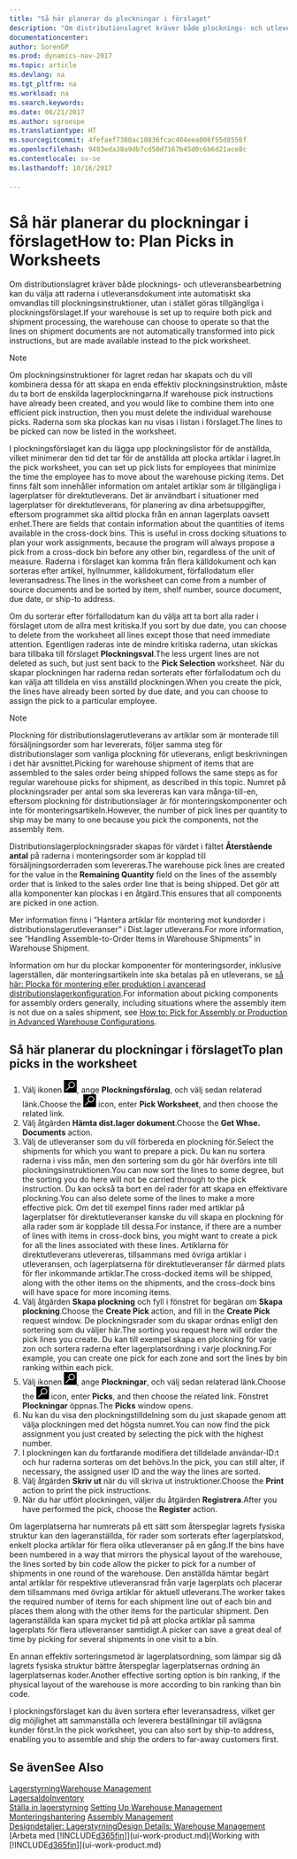 ```yaml
---
title: "Så här planerar du plockningar i förslaget"
description: "Om distributionslagret kräver både plocknings- och utleveransbearbetning kan du välja att raderna i utleveransdokument inte automatiskt ska omvandlas till plockningsinstruktioner, utan i stället göras tillgängliga i plockningsförslaget."
documentationcenter: 
author: SorenGP
ms.prod: dynamics-nav-2017
ms.topic: article
ms.devlang: na
ms.tgt_pltfrm: na
ms.workload: na
ms.search.keywords: 
ms.date: 08/21/2017
ms.author: sgroespe
ms.translationtype: HT
ms.sourcegitcommit: 4fefaef7380ac10836fcac404eea006f55d8556f
ms.openlocfilehash: 9483eda38a9db7cd50d7167b45d0c6b6d21ace8c
ms.contentlocale: sv-se
ms.lasthandoff: 10/16/2017

---
```

# <a name="how-to-plan-picks-in-worksheets"></a><span data-ttu-id="e959b-103">Så här planerar du plockningar i förslaget</span><span class="sxs-lookup"><span data-stu-id="e959b-103">How to: Plan Picks in Worksheets</span></span>
<span data-ttu-id="e959b-104">Om distributionslagret kräver både plocknings- och utleveransbearbetning kan du välja att raderna i utleveransdokument inte automatiskt ska omvandlas till plockningsinstruktioner, utan i stället göras tillgängliga i plockningsförslaget.</span><span class="sxs-lookup"><span data-stu-id="e959b-104">If your warehouse is set up to require both pick and shipment processing, the warehouse can choose to operate so that the lines on shipment documents are not automatically transformed into pick instructions, but are made available instead to the pick worksheet.</span></span>  

> [!NOTE]  
>  <span data-ttu-id="e959b-105">Om plockningsinstruktioner för lagret redan har skapats och du vill kombinera dessa för att skapa en enda effektiv plockningsinstruktion, måste du ta bort de enskilda lagerplockningarna.</span><span class="sxs-lookup"><span data-stu-id="e959b-105">If warehouse pick instructions have already been created, and you would like to combine them into one efficient pick instruction, then you must delete the individual warehouse picks.</span></span> <span data-ttu-id="e959b-106">Raderna som ska plockas kan nu visas i listan i förslaget.</span><span class="sxs-lookup"><span data-stu-id="e959b-106">The lines to be picked can now be listed in the worksheet.</span></span>  

<span data-ttu-id="e959b-107">I plockningsförslaget kan du lägga upp plockningslistor för de anställda, vilket minimerar den tid det tar för de anställda att plocka artiklar i lagret.</span><span class="sxs-lookup"><span data-stu-id="e959b-107">In the pick worksheet, you can set up pick lists for employees that minimize the time the employee has to move about the warehouse picking items.</span></span> <span data-ttu-id="e959b-108">Det finns fält som innehåller information om antalet artiklar som är tillgängliga i lagerplatser för direktutleverans. Det är användbart i situationer med lagerplatser för direktutleverans, för planering av dina arbetsuppgifter, eftersom programmet ska alltid plocka från en annan lagerplats oavsett enhet.</span><span class="sxs-lookup"><span data-stu-id="e959b-108">There are fields that contain information about the quantities of items available in the cross-dock bins. This is useful in cross docking situations to plan your work assignments, because the program will always propose a pick from a cross-dock bin before any other bin, regardless of the unit of measure.</span></span> <span data-ttu-id="e959b-109">Raderna i förslaget kan komma från flera källdokument och kan sorteras efter artikel, hyllnummer, källdokument, förfallodatum eller leveransadress.</span><span class="sxs-lookup"><span data-stu-id="e959b-109">The lines in the worksheet can come from a number of source documents and be sorted by item, shelf number, source document, due date, or ship-to address.</span></span>  

<span data-ttu-id="e959b-110">Om du sorterar efter förfallodatum kan du välja att ta bort alla rader i förslaget utom de allra mest kritiska.</span><span class="sxs-lookup"><span data-stu-id="e959b-110">If you sort by due date, you can choose to delete from the worksheet all lines except those that need immediate attention.</span></span> <span data-ttu-id="e959b-111">Egentligen raderas inte de mindre kritiska raderna, utan skickas bara tillbaka till förslaget **Plockningsval**.</span><span class="sxs-lookup"><span data-stu-id="e959b-111">The less urgent lines are not deleted as such, but just sent back to the **Pick Selection** worksheet.</span></span> <span data-ttu-id="e959b-112">När du skapar plockningen har raderna redan sorterats efter förfallodatum och du kan välja att tilldela en viss anställd plockningen.</span><span class="sxs-lookup"><span data-stu-id="e959b-112">When you create the pick, the lines have already been sorted by due date, and you can choose to assign the pick to a particular employee.</span></span>  

> [!NOTE]  
>  <span data-ttu-id="e959b-113">Plockning för distributionslagerutleverans av artiklar som är monterade till försäljningsorder som har levererats, följer samma steg för distributionslager som vanliga plockning för utleverans, enligt beskrivningen i det här avsnittet.</span><span class="sxs-lookup"><span data-stu-id="e959b-113">Picking for warehouse shipment of items that are assembled to the sales order being shipped follows the same steps as for regular warehouse picks for shipment, as described in this topic.</span></span> <span data-ttu-id="e959b-114">Numret på plockningsrader per antal som ska levereras kan vara många-till-en, eftersom plockning för distributionslager är för monteringskomponenter och inte för monteringsartikeln.</span><span class="sxs-lookup"><span data-stu-id="e959b-114">However, the number of pick lines per quantity to ship may be many to one because you pick the components, not the assembly item.</span></span>  
>   
>  <span data-ttu-id="e959b-115">Distributionslagerplockningsrader skapas för värdet i fältet **Återstående antal** på raderna i monteringsorder som är kopplad till försäljningsorderraden som levereras.</span><span class="sxs-lookup"><span data-stu-id="e959b-115">The warehouse pick lines are created for the value in the **Remaining Quantity** field on the lines of the assembly order that is linked to the sales order line that is being shipped.</span></span> <span data-ttu-id="e959b-116">Det gör att alla komponenter kan plockas i en åtgärd.</span><span class="sxs-lookup"><span data-stu-id="e959b-116">This ensures that all components are picked in one action.</span></span>  
>   
>  <span data-ttu-id="e959b-117">Mer information finns i ”Hantera artiklar för montering mot kundorder i distributionslagerutleveranser” i Dist.lager utleverans.</span><span class="sxs-lookup"><span data-stu-id="e959b-117">For more information, see “Handling Assemble-to-Order Items in Warehouse Shipments” in Warehouse Shipment.</span></span>  
>   
>  <span data-ttu-id="e959b-118">Information om hur du plockar komponenter för monteringsorder, inklusive lagerställen, där monteringsartikeln inte ska betalas på en utleverans, se [så här: Plocka för montering eller produktion i avancerad distributionslagerkonfiguration](warehouse-how-to-pick-for-internal-operations-in-advanced-warehousing.md).</span><span class="sxs-lookup"><span data-stu-id="e959b-118">For information about picking components for assembly orders generally, including situations where the assembly item is not due on a sales shipment, see [How to: Pick for Assembly or Production in Advanced Warehouse Configurations](warehouse-how-to-pick-for-internal-operations-in-advanced-warehousing.md).</span></span>  

## <a name="to-plan-picks-in-the-worksheet"></a><span data-ttu-id="e959b-119">Så här planerar du plockningar i förslaget</span><span class="sxs-lookup"><span data-stu-id="e959b-119">To plan picks in the worksheet</span></span>  
1.  <span data-ttu-id="e959b-120">Välj ikonen ![Söka efter sida eller rapport](media/ui-search/search_small.png "ikonen Söka efter sida eller rapport"), ange **Plockningsförslag**, och välj sedan relaterad länk.</span><span class="sxs-lookup"><span data-stu-id="e959b-120">Choose the ![Search for Page or Report](media/ui-search/search_small.png "Search for Page or Report icon") icon, enter **Pick Worksheet**, and then choose the related link.</span></span>  
2.  <span data-ttu-id="e959b-121">Välj åtgärden **Hämta dist.lager dokument**.</span><span class="sxs-lookup"><span data-stu-id="e959b-121">Choose the **Get Whse. Documents** action.</span></span>  
3.  <span data-ttu-id="e959b-122">Välj de utleveranser som du vill förbereda en plockning för.</span><span class="sxs-lookup"><span data-stu-id="e959b-122">Select the shipments for which you want to prepare a pick.</span></span> <span data-ttu-id="e959b-123">Du kan nu sortera raderna i viss mån, men den sortering som du gör här överförs inte till plockningsinstruktionen.</span><span class="sxs-lookup"><span data-stu-id="e959b-123">You can now sort the lines to some degree, but the sorting you do here will not be carried through to the pick instruction.</span></span> <span data-ttu-id="e959b-124">Du kan också ta bort en del rader för att skapa en effektivare plockning.</span><span class="sxs-lookup"><span data-stu-id="e959b-124">You can also delete some of the lines to make a more effective pick.</span></span> <span data-ttu-id="e959b-125">Om det till exempel finns rader med artiklar på lagerplatser för direktutleveranser kanske du vill skapa en plockning för alla rader som är kopplade till dessa.</span><span class="sxs-lookup"><span data-stu-id="e959b-125">For instance, if there are a number of lines with items in cross-dock bins, you might want to create a pick for all the lines associated with these lines.</span></span> <span data-ttu-id="e959b-126">Artiklarna för direktutleverans utlevereras, tillsammans med övriga artiklar i utleveransen, och lagerplatserna för direktutleveranser får därmed plats för fler inkommande artiklar.</span><span class="sxs-lookup"><span data-stu-id="e959b-126">The cross-docked items will be shipped, along with the other items on the shipments, and the cross-dock bins will have space for more incoming items.</span></span>  
4.  <span data-ttu-id="e959b-127">Välj åtgärden **Skapa plockning** och fyll i fönstret för begäran om **Skapa plockning**.</span><span class="sxs-lookup"><span data-stu-id="e959b-127">Choose the **Create Pick** action, and fill in the **Create Pick** request window.</span></span> <span data-ttu-id="e959b-128">De plockningsrader som du skapar ordnas enligt den sortering som du väljer här.</span><span class="sxs-lookup"><span data-stu-id="e959b-128">The sorting you request here will order the pick lines you create.</span></span> <span data-ttu-id="e959b-129">Du kan till exempel skapa en plockning för varje zon och sortera raderna efter lagerplatsordning i varje plockning.</span><span class="sxs-lookup"><span data-stu-id="e959b-129">For example, you can create one pick for each zone and sort the lines by bin ranking within each pick.</span></span>  
5.  <span data-ttu-id="e959b-130">Välj ikonen ![Söka efter sida eller rapport](media/ui-search/search_small.png "ikonen Söka efter sida eller rapport"), ange **Plockningar**, och välj sedan relaterad länk.</span><span class="sxs-lookup"><span data-stu-id="e959b-130">Choose the ![Search for Page or Report](media/ui-search/search_small.png "Search for Page or Report icon") icon, enter **Picks**, and then choose the related link.</span></span> <span data-ttu-id="e959b-131">Fönstret **Plockningar** öppnas.</span><span class="sxs-lookup"><span data-stu-id="e959b-131">The **Picks** window opens.</span></span>  
6.  <span data-ttu-id="e959b-132">Nu kan du visa den plockningstilldelning som du just skapade genom att välja plockningen med det högsta numret.</span><span class="sxs-lookup"><span data-stu-id="e959b-132">You can now find the pick assignment you just created by selecting the pick with the highest number.</span></span>  
7.  <span data-ttu-id="e959b-133">I plockningen kan du fortfarande modifiera det tilldelade användar-ID:t och hur raderna sorteras om det behövs.</span><span class="sxs-lookup"><span data-stu-id="e959b-133">In the pick, you can still alter, if necessary, the assigned user ID and the way the lines are sorted.</span></span>  
8.  <span data-ttu-id="e959b-134">Välj åtgärden **Skriv ut** när du vill skriva ut instruktioner.</span><span class="sxs-lookup"><span data-stu-id="e959b-134">Choose the **Print** action to print the pick instructions.</span></span>  
9. <span data-ttu-id="e959b-135">När du har utfört plockningen, väljer du åtgärden **Registrera**.</span><span class="sxs-lookup"><span data-stu-id="e959b-135">After you have performed the pick, choose the **Register** action.</span></span>  

<span data-ttu-id="e959b-136">Om lagerplatserna har numrerats på ett sätt som återspeglar lagrets fysiska struktur kan den lageranställda, för rader som sorterats efter lagerplatskod, enkelt plocka artiklar för flera olika utleveranser på en gång.</span><span class="sxs-lookup"><span data-stu-id="e959b-136">If the bins have been numbered in a way that mirrors the physical layout of the warehouse, the lines sorted by bin code allow the picker to pick for a number of shipments in one round of the warehouse.</span></span> <span data-ttu-id="e959b-137">Den anställda hämtar begärt antal artiklar för respektive utleveransrad från varje lagerplats och placerar dem tillsammans med övriga artiklar för aktuell utleverans.</span><span class="sxs-lookup"><span data-stu-id="e959b-137">The worker takes the required number of items for each shipment line out of each bin and places them along with the other items for the particular shipment.</span></span> <span data-ttu-id="e959b-138">Den lageranställda kan spara mycket tid på att plocka artiklar på samma lagerplats för flera utleveranser samtidigt.</span><span class="sxs-lookup"><span data-stu-id="e959b-138">A picker can save a great deal of time by picking for several shipments in one visit to a bin.</span></span>  

<span data-ttu-id="e959b-139">En annan effektiv sorteringsmetod är lagerplatsordning, som lämpar sig då lagrets fysiska struktur bättre återspeglar lagerplatsernas ordning än lagerplatsernas koder.</span><span class="sxs-lookup"><span data-stu-id="e959b-139">Another effective sorting option is bin ranking, if the physical layout of the warehouse is more according to bin ranking than bin code.</span></span>  

<span data-ttu-id="e959b-140">I plockningsförslaget kan du även sortera efter leveransadress, vilket ger dig möjlighet att sammanställa och leverera beställningar till avlägsna kunder först.</span><span class="sxs-lookup"><span data-stu-id="e959b-140">In the pick worksheet, you can also sort by ship-to address, enabling you to assemble and ship the orders to far-away customers first.</span></span>  

## <a name="see-also"></a><span data-ttu-id="e959b-141">Se även</span><span class="sxs-lookup"><span data-stu-id="e959b-141">See Also</span></span>
[<span data-ttu-id="e959b-142">Lagerstyrning</span><span class="sxs-lookup"><span data-stu-id="e959b-142">Warehouse Management</span></span>](warehouse-manage-warehouse.md)  
[<span data-ttu-id="e959b-143">Lagersaldo</span><span class="sxs-lookup"><span data-stu-id="e959b-143">Inventory</span></span>](inventory-manage-inventory.md)  
<span data-ttu-id="e959b-144">[Ställa in lagerstyrning](warehouse-setup-warehouse.md)   </span><span class="sxs-lookup"><span data-stu-id="e959b-144">[Setting Up Warehouse Management](warehouse-setup-warehouse.md)   </span></span>  
<span data-ttu-id="e959b-145">[Monteringshantering](assembly-assemble-items.md)  </span><span class="sxs-lookup"><span data-stu-id="e959b-145">[Assembly Management](assembly-assemble-items.md)  </span></span>  
[<span data-ttu-id="e959b-146">Designdetaljer: Lagerstyrning</span><span class="sxs-lookup"><span data-stu-id="e959b-146">Design Details: Warehouse Management</span></span>](design-details-warehouse-management.md)  
<span data-ttu-id="e959b-147">[Arbeta med [!INCLUDE[d365fin](includes/d365fin_md.md)]](ui-work-product.md)</span><span class="sxs-lookup"><span data-stu-id="e959b-147">[Working with [!INCLUDE[d365fin](includes/d365fin_md.md)]](ui-work-product.md)</span></span>

